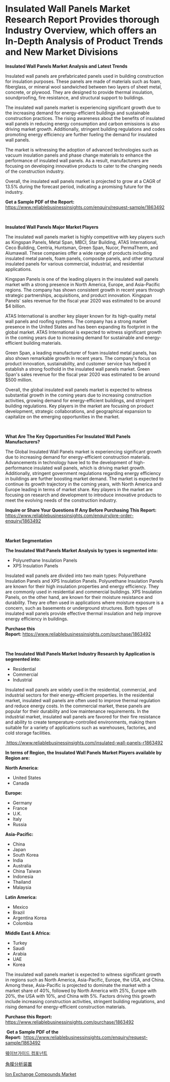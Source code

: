 <p><h1>Insulated Wall Panels Market Research Report Provides thorough Industry Overview, which offers an In-Depth Analysis of Product Trends and New Market Divisions</h1></p><p><strong>Insulated Wall Panels Market Analysis and Latest Trends</strong></p>
<p><p>Insulated wall panels are prefabricated panels used in building construction for insulation purposes. These panels are made of materials such as foam, fiberglass, or mineral wool sandwiched between two layers of sheet metal, concrete, or plywood. They are designed to provide thermal insulation, soundproofing, fire resistance, and structural support to buildings.</p><p>The insulated wall panels market is experiencing significant growth due to the increasing demand for energy-efficient buildings and sustainable construction practices. The rising awareness about the benefits of insulated wall panels in reducing energy consumption and carbon emissions is also driving market growth. Additionally, stringent building regulations and codes promoting energy efficiency are further fueling the demand for insulated wall panels.</p><p>The market is witnessing the adoption of advanced technologies such as vacuum insulation panels and phase change materials to enhance the performance of insulated wall panels. As a result, manufacturers are focusing on developing innovative products to cater to the changing needs of the construction industry.</p><p>Overall, the insulated wall panels market is projected to grow at a CAGR of 13.5% during the forecast period, indicating a promising future for the industry.</p></p>
<p><strong>Get a Sample PDF of the Report:&nbsp;</strong> <a href="https://www.reliablebusinessinsights.com/enquiry/request-sample/1863492">https://www.reliablebusinessinsights.com/enquiry/request-sample/1863492</a></p>
<p>&nbsp;</p>
<p><strong>Insulated Wall Panels Major Market Players</strong></p>
<p><p>The insulated wall panels market is highly competitive with key players such as Kingspan Panels, Metal Span, MBCI, Star Building, ATAS International, Ceco Building, Centria, Huntsman, Green Span, Nucor, PermaTherm, and Alumawall. These companies offer a wide range of products including insulated metal panels, foam panels, composite panels, and other structural insulated panels for various commercial, industrial, and residential applications.</p><p>Kingspan Panels is one of the leading players in the insulated wall panels market with a strong presence in North America, Europe, and Asia-Pacific regions. The company has shown consistent growth in recent years through strategic partnerships, acquisitions, and product innovation. Kingspan Panels' sales revenue for the fiscal year 2020 was estimated to be around $4 billion.</p><p>ATAS International is another key player known for its high-quality metal wall panels and roofing systems. The company has a strong market presence in the United States and has been expanding its footprint in the global market. ATAS International is expected to witness significant growth in the coming years due to increasing demand for sustainable and energy-efficient building materials.</p><p>Green Span, a leading manufacturer of foam insulated metal panels, has also shown remarkable growth in recent years. The company's focus on product innovation, sustainability, and customer service has helped it establish a strong foothold in the insulated wall panels market. Green Span's sales revenue for the fiscal year 2020 was estimated to be around $500 million.</p><p>Overall, the global insulated wall panels market is expected to witness substantial growth in the coming years due to increasing construction activities, growing demand for energy-efficient buildings, and stringent building regulations. Key players in the market are focusing on product development, strategic collaborations, and geographical expansion to capitalize on the emerging opportunities in the market.</p></p>
<p>&nbsp;</p>
<p><strong>What Are The Key Opportunities For Insulated Wall Panels Manufacturers?</strong></p>
<p><p>The Global Insulated Wall Panels market is experiencing significant growth due to increasing demand for energy-efficient construction materials. Advancements in technology have led to the development of high-performance insulated wall panels, which is driving market growth. Additionally, stringent government regulations regarding energy efficiency in buildings are further boosting market demand. The market is expected to continue its growth trajectory in the coming years, with North America and Europe leading in terms of market share. Key players in the market are focusing on research and development to introduce innovative products to meet the evolving needs of the construction industry.</p></p>
<p><strong>Inquire or Share Your Questions If Any Before Purchasing This Report:</strong> <a href="https://www.reliablebusinessinsights.com/enquiry/pre-order-enquiry/1863492">https://www.reliablebusinessinsights.com/enquiry/pre-order-enquiry/1863492</a></p>
<p>&nbsp;</p>
<p><strong>Market Segmentation</strong></p>
<p><strong>The Insulated Wall Panels Market Analysis by types is segmented into:</strong></p>
<p><ul><li>Polyurethane Insulation Panels</li><li>XPS Insulation Panels</li></ul></p>
<p><p>Insulated wall panels are divided into two main types: Polyurethane Insulation Panels and XPS Insulation Panels. Polyurethane Insulation Panels are known for their high insulation properties and energy efficiency. They are commonly used in residential and commercial buildings. XPS Insulation Panels, on the other hand, are known for their moisture resistance and durability. They are often used in applications where moisture exposure is a concern, such as basements or underground structures. Both types of insulated wall panels provide effective thermal insulation and help improve energy efficiency in buildings.</p></p>
<p><strong>Purchase this Report:&nbsp;</strong><a href="https://www.reliablebusinessinsights.com/purchase/1863492">https://www.reliablebusinessinsights.com/purchase/1863492</a></p>
<p>&nbsp;</p>
<p><strong>The Insulated Wall Panels Market Industry Research by Application is segmented into:</strong></p>
<p><ul><li>Residential</li><li>Commercial</li><li>Industrial</li></ul></p>
<p><p>Insulated wall panels are widely used in the residential, commercial, and industrial sectors for their energy-efficient properties. In the residential market, insulated wall panels are often used to improve thermal regulation and reduce energy costs. In the commercial market, these panels are popular for their durability and low maintenance requirements. In the industrial market, insulated wall panels are favored for their fire resistance and ability to create temperature-controlled environments, making them suitable for a variety of applications such as warehouses, factories, and cold storage facilities.</p></p>
<p><a href="https://www.reliablebusinessinsights.com/insulated-wall-panels-r1863492">&nbsp;https://www.reliablebusinessinsights.com/insulated-wall-panels-r1863492</a></p>
<p><strong>In terms of Region, the Insulated Wall Panels Market Players available by Region are:</strong></p>
<p>
    <p> <strong> North America: </strong>
        <ul>
            <li>United States</li>
            <li>Canada</li>
        </ul>
        </p> 
    <p> <strong> Europe: </strong>
        <ul>
            <li>Germany</li>
            <li>France</li>
            <li>U.K.</li>
            <li>Italy</li>
            <li>Russia</li>
        </ul>
        </p> 
    <p> <strong> Asia-Pacific: </strong>
        <ul>
            <li>China</li>
            <li>Japan</li>
            <li>South Korea</li>
            <li>India</li>
            <li>Australia</li>
            <li>China Taiwan</li>
            <li>Indonesia</li>
            <li>Thailand</li>
            <li>Malaysia</li>
        </ul>
        </p> 
    <p> <strong> Latin America: </strong>
        <ul>
            <li>Mexico</li>
            <li>Brazil</li>
            <li>Argentina Korea</li>
            <li>Colombia</li>
        </ul>
        </p> 
    <p> <strong> Middle East & Africa: </strong>
        <ul>
            <li>Turkey</li>
            <li>Saudi</li>
            <li>Arabia</li>
            <li>UAE</li>
            <li>Korea</li>
        </ul>
    </p>
    </p>
<p><p>The insulated wall panels market is expected to witness significant growth in regions such as North America, Asia-Pacific, Europe, the USA, and China. Among these, Asia-Pacific is projected to dominate the market with a market share of 40%, followed by North America with 25%, Europe with 20%, the USA with 10%, and China with 5%. Factors driving this growth include increasing construction activities, stringent building regulations, and rising demand for energy-efficient construction materials.</p></p>
<p><strong>Purchase this Report: </strong><a href="https://www.reliablebusinessinsights.com/purchase/1863492">https://www.reliablebusinessinsights.com/purchase/1863492</a></p>
<p>&nbsp;<strong>Get a Sample PDF of the Report:&nbsp;&nbsp;</strong><a href="https://www.reliablebusinessinsights.com/enquiry/request-sample/1863492">https://www.reliablebusinessinsights.com/enquiry/request-sample/1863492</a></p>
<p><strong></strong></p>
<p><p><a href="https://github.com/lkwggful07722/Market-Research-Report-List-3/blob/main/49888436724.md">웨이브가이드 컴포넌트</a></p><p><a href="https://github.com/ycmtqqhvk3273/Market-Research-Report-List-3/blob/main/70554762783.md">角膜分析装置</a></p><p><a href="https://github.com/omniaadelmm/Market-Research-Report-List-1/blob/main/ion-exchange-compounds-market.md">Ion Exchange Compounds Market</a></p></p>